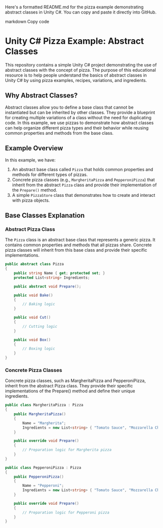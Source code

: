 
Here's a formatted README.md for the pizza example demonstrating abstract classes in Unity C#. You can copy and paste it directly into GitHub.

markdown
Copy code
# Unity C# Pizza Example: Abstract Classes

This repository contains a simple Unity C# project demonstrating the use of abstract classes with the concept of pizza. The purpose of this educational resource is to help people understand the basics of abstract classes in Unity C# by using pizza examples, recipes, variations, and ingredients.

## Why Abstract Classes?

Abstract classes allow you to define a base class that cannot be instantiated but can be inherited by other classes. They provide a blueprint for creating multiple variations of a class without the need for duplicating code. In this example, we use pizzas to demonstrate how abstract classes can help organize different pizza types and their behavior while reusing common properties and methods from the base class.

## Example Overview

In this example, we have:

1. An abstract base class called `Pizza` that holds common properties and methods for different types of pizzas.
2. Concrete pizza classes (e.g., `MargheritaPizza` and `PepperoniPizza`) that inherit from the abstract `Pizza` class and provide their implementation of the `Prepare()` method.
3. A simple `PizzaStore` class that demonstrates how to create and interact with pizza objects.

## Base Classes Explanation

### Abstract Pizza Class

The `Pizza` class is an abstract base class that represents a generic pizza. It contains common properties and methods that all pizzas share. Concrete pizza classes will inherit from this base class and provide their specific implementations.

```csharp
public abstract class Pizza
{
    public string Name { get; protected set; }
    protected List<string> Ingredients;

    public abstract void Prepare();

    public void Bake()
    {
        // Baking logic
    }

    public void Cut()
    {
        // Cutting logic
    }

    public void Box()
    {
        // Boxing logic
    }
}
```

### Concrete Pizza Classes

Concrete pizza classes, such as MargheritaPizza and PepperoniPizza, inherit from the abstract Pizza class. They provide their specific implementations of the Prepare() method and define their unique ingredients.

```csharp
public class MargheritaPizza : Pizza
{
    public MargheritaPizza()
    {
        Name = "Margherita";
        Ingredients = new List<string> { "Tomato Sauce", "Mozzarella Cheese", "Basil" };
    }

    public override void Prepare()
    {
        // Preparation logic for Margherita pizza
    }
}

public class PepperoniPizza : Pizza
{
    public PepperoniPizza()
    {
        Name = "Pepperoni";
        Ingredients = new List<string> { "Tomato Sauce", "Mozzarella Cheese", "Pepperoni" };
    }

    public override void Prepare()
    {
        // Preparation logic for Pepperoni pizza
    }
}
```

